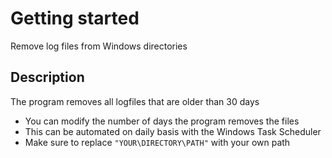 # Getting started

Remove log files from Windows directories

## Description

The program removes all logfiles that are older than 30 days

- You can modify the number of days the program removes the files
- This can be automated on daily basis with the Windows Task Scheduler
- Make sure to replace `"YOUR\DIRECTORY\PATH"` with your own path
